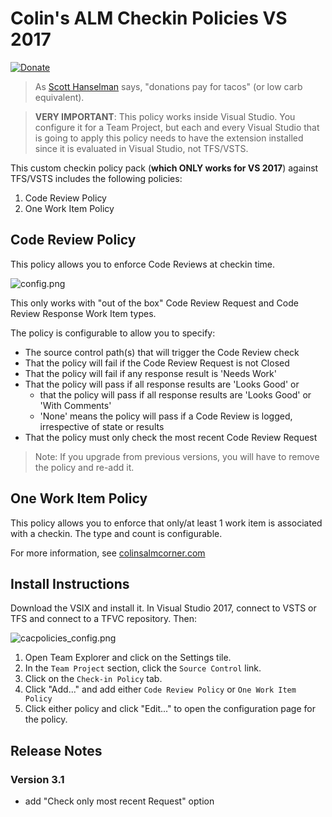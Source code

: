 # Colin's ALM Checkin Policies VS 2017

[![Donate](https://raw.githubusercontent.com/colindembovsky/cols-agent-tasks/master/images/donate.png)](https://www.paypal.me/ColinDembovsky/5)

> As [Scott Hanselman](http://www.hanselman.com/) says, "donations pay for tacos" (or low carb equivalent).

> **VERY IMPORTANT**: This policy works inside Visual Studio. You configure it for a Team Project, but each and every Visual Studio that is going to apply this policy needs to have the extension installed since it is evaluated in Visual Studio, not TFS/VSTS.

This custom checkin policy pack (**which ONLY works for VS 2017**) against TFS/VSTS includes the following policies:
1. Code Review Policy
1. One Work Item Policy

## Code Review Policy
This policy allows you to enforce Code Reviews at checkin time.

![config.png](config.png)

This only works with "out of the box" Code Review Request and Code Review Response Work Item types.

The policy is configurable to allow you to specify:
- The source control path(s) that will trigger the Code Review check
- That the policy will fail if the Code Review Request is not Closed
- That the policy will fail if any response result is 'Needs Work'
- That the policy will pass if all response results are 'Looks Good' or 
    - that the policy will pass if all response results are 'Looks Good' or 'With Comments'
    - 'None' means the policy will pass if a Code Review is logged, irrespective of state or results
- That the policy must only check the most recent Code Review Request

> Note: If you upgrade from previous versions, you will have to remove the policy and re-add it.

## One Work Item Policy

This policy allows you to enforce that only/at least 1 work item is associated with a checkin. The type and count is configurable.

For more information, see [colinsalmcorner.com](http://colinsalmcorner.com)

## Install Instructions

Download the VSIX and install it. In Visual Studio 2017, connect to VSTS or TFS and connect to a TFVC repository. Then:

![cacpolicies_config.png](cacpolicies_config.png)

1. Open Team Explorer and click on the Settings tile.
1. In the `Team Project` section, click the `Source Control` link.
1. Click on the `Check-in Policy` tab.
1. Click "Add..." and add either `Code Review Policy` or `One Work Item Policy`
1. Click either policy and click "Edit..." to open the configuration page for the policy.

## Release Notes

### Version 3.1
- add "Check only most recent Request" option